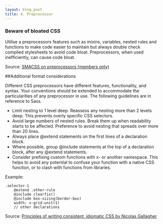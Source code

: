 ```yaml
---
layout: blog_post
title: 4. Preprocessor
---
```


### Beware of bloated CSS

Utilise a preprocessors features such as mixins, variables, nested rules and functions to make code easier to maintain but always double check compiled stylesheets to avoid code bloat.  Preprocessors, when used inefficiently, can cause code bloat.

Source: [SMACSS on preprocessors (members only)](https://smacss.com/book/preprocessors)

##Additional format considerations

Different CSS preprocessors have different features, functionality, and syntax. Your conventions should be extended to accommodate the particularities of any preprocessor in use. The following guidelines are in reference to Sass.

* Limit nesting to 1 level deep. Reassess any nesting more than 2 levels deep. This prevents overly specific CSS selectors.
* Avoid large numbers of nested rules. Break them up when readability starts to be affected. Preference to avoid nesting that spreads over more than 20 lines.
* Always place @extend statements on the first lines of a declaration block.
* Where possible, group @include statements at the top of a declaration block, after any @extend statements.
* Consider prefixing custom functions with x- or another namespace. This helps to avoid any potential to confuse your function with a native CSS function, or to clash with functions from libraries.

Example:

    .selector-1
        @extend .other-rule
        @include clearfix()
        @include box-sizing(border-box)
        width: x-grid-unit(1)
        // other declarations
  

Source: [Principles of writing consistent, idiomatic CSS by Nicolas Gallagher](https://github.com/necolas/idiomatic-css)

